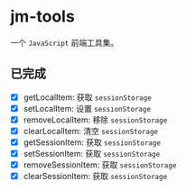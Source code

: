 # jm-tools

一个 `JavaScript` 前端工具集。

## 已完成

- [x] getLocalItem: 获取 `sessionStorage`
- [x] setLocalItem: 设置 `sessionStorage`
- [x] removeLocalItem: 移除 `sessionStorage`
- [x] clearLocalItem: 清空 `sessionStorage`
- [x] getSessionItem: 获取 `sessionStorage`
- [x] setSessionItem: 获取 `sessionStorage`
- [x] removeSessionItem: 获取 `sessionStorage`
- [x] clearSessionItem: 获取 `sessionStorage`
